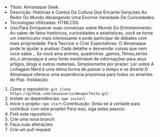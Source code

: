 
 * Título: Almanaque Geek.
 * Descrição: Histórias e Contos Da Cultura Que Encanta Gerações Ao Redor Do Mundo 
Abrangendo Uma Enorme Variedade De Curiosidades.
 * Tecnologias Utilizadas: HTMl,CSS.
 * Uso:Para Enriquecer suas conversas sobre Mundo Do Entretenimento: Ao saber de fatos históricos, curiosidades e estatísticas, você se torna um interlocutor mais interessante e pode participar de debates com mais propriedade.
Para Teorizar e Criar Expectativas: O Almanaque pode te ajudar a analisar Cada detalhe e desvendar coisas que nem voce sabia ,.
Se você ama  animes, quadrinhos ,games, filmes,séries etc,o almanaque é uma fonte inestimável de informações para seus artigos, blogs e outros materiais.
Simplesmente por prazer: Ler sobre A Linhagem  Nerd  é uma ótima forma de passar o tempo e se divertir.O Almanaque oferece uma experiência prazerosa para todos os amantes do Pop.
Instalação:
1. Clone o repositório: `git clone https://github.com/seuusuario/meuperfeito.git`
2. Instale as dependências: `npm install`
3. Inicie o projeto: `npm start`
Contribuição:
Sinta-se à vontade para contribuir com este projeto! Para isso, siga estes passos:
1. Fork este repositório
2. Crie uma nova branch
3. Faça suas alterações
4. Crie um pull request
